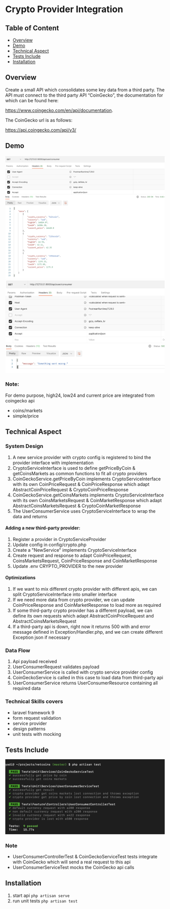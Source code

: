 # Crypto Provider Integration

## Table of Content
* [Overview](#overview)
* [Demo](#demo)
* [Technical Aspect](#technical-aspect)
* [Tests Include](#tests-include)
* [Installation](#installation)


## Overview

Create a small API which consolidates some key data from a third party. 
The API must connect to the third party API “CoinGecko”, the documentation for which can be found here: 

https://www.coingecko.com/en/api/documentation.

The CoinGecko url is as follows:

https://api.coingecko.com/api/v3/

## Demo

![screeen_shot](./docs/demo1.png)
![screeen_shot_1](./docs/demo2.png)

### Note:
For demo purpose, high24, low24 and current price are integrated from coingecko api
- coins/markets
- simple/price

## Technical Aspect

### System Design

1. A new service provider with crypto config is registered to bind the provider interface with implementation
2. CryptoServiceInterface is used to define getPriceByCoin & getCoinsMarkets as common functions to fit all crypto providers
3. CoinGeckoService.getPriceByCoin implements CryptoServiceInterface with its own CoinPriceRequest & CoinPriceResponse which adapt AbstractCoinPriceRequest & CryptoCoinPriceResponse
4. CoinGeckoService.getCoinsMarkets implements CryptoServiceInterface with its own CoinsMarketsRequest & CoinMarketResponse which adapt AbstractCoinsMarketsRequest & CryptoCoinMarketResponse
5. The UserConsumerService uses CryptoServiceInterface to wrap the data and returns

#### Adding a new third-party provider:
1. Register a provider in CryptoServiceProvider
2. Update config in config/crypto.php
3. Create a "NewService" implements CryptoServiceInterface
4. Create request and response to adapt CoinPriceRequest, CoinsMarketsRequest, CoinPriceResponse and CoinMarketResponse
5. Update .env CRYPTO_PROVIDER to the new provider

#### Optimizations
1. If we want to mix different crypto provider with different apis, we can split CryptoServiceInterface into smaller interface
2. If we need more data from crypto provider, we can update CoinPriceResponse and CoinMarketResponse to load more as required
3. If some third-party crypto provider has a different payload, we can define its own requests which adapt AbstractCoinPriceRequest and AbstractCoinsMarketsRequest
4. If a third-party api is down, right now it returns 500 with and error message defined in Exception/Handler.php, and we can create different Exception json if necessary

### Data Flow

1. Api payload received
2. UserConsumerRequest validates payload
3. UserConsumerService is called with crypto service provider config
4. CoinGeckoService is called in this case to load data from third-party api
5. UserConsumerService returns UserConsumerResource containing all required data
  


### Technical Skills covers

- laravel framework 9
- form request validation
- service provider
- design patterns
- unit tests with mocking


## Tests Include

![php_test](./docs/demo3.png)

### Note
- UserConsumerControllerTest & CoinGeckoServiceTest tests integrate with CoinGecko which will send a real request to this api
- UserConsumerServiceTest mocks the CoinGecko api calls

## Installation

1. start api `` php artisan serve ``
2. run unit tests `` php artisan test ``
